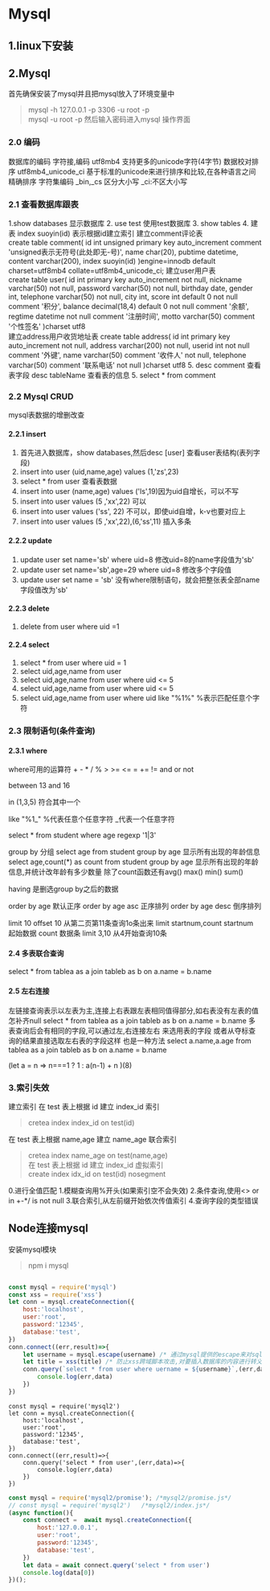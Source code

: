 # Mysql
## 1.linux下安装


## 2.Mysql
首先确保安装了mysql并且把mysql放入了环境变量中  
> mysql -h 127.0.0.1 -p 3306 -u root -p  
> mysql -u root -p
然后输入密码进入mysql 操作界面  

### 2.0 编码
数据库的编码
字符接,编码  utf8mb4  支持更多的unicode字符(4字节)
数据校对排序  utf8mb4_unicode_ci  基于标准的unicode来进行排序和比较,在各种语言之间精确排序
字符集编码  _bin,_cs  区分大小写
           _ci:不区大小写

### 2.1 查看数据库跟表
1.show databases  显示数据库
2. use test       使用test数据库
3. show tables 
4. 建表
index suoyin(id) 表示根据id建立索引
建立comment评论表  
create table  comment(
    id int unsigned primary key auto_increment comment 'unsigned表示无符号(此处即无-号)',
    name char(20),
    pubtime datetime,
    content varchar(200),
    index suoyin(id) 
)engine=innodb default charset=utf8mb4 collate=utf8mb4_unicode_ci;
建立user用户表  
create table user(
    id int primary key auto_increment not null,
    nickname varchar(50) not null,
    password varchar(50) not null,
    birthday date,
    gender int,
    telephone varchar(50) not null,
    city int,
    score int default 0 not null comment '积分', 
    balance decimal(18,4) default 0 not null comment '余额',
    regtime datetime not null comment '注册时间',
    motto varchar(50) comment '个性签名'
)charset utf8   
建立address用户收货地址表
create table address(
    id int primary key auto_increment not null,
    address varchar(200) not null,
    userid int not null comment '外键',
    name varchar(50) comment '收件人' not null,
    telephone varchar(50) comment '联系电话' not null
)charset utf8 
5. desc comment    查看表字段 desc tableName 查看表的信息
5. select * from comment  

### 2.2 Mysql CRUD
mysql表数据的增删改查
#### 2.2.1 insert
1. 首先进入数据库，show databases,然后desc [user] 查看user表结构(表列字段)  
2. insert into user (uid,name,age) values (1,'zs',23)  
3. select * from user 查看表数据  
4. insert into user (name,age) values ('ls',19)因为uid自增长，可以不写    
5. insert into user values (5 ,'xx',22) 可以    
6. insert into user values ('ss', 22)  不可以，即使uid自增，k-v也要对应上    
7. insert into user values (5 ,'xx',22),(6,'ss',11) 插入多条    
#### 2.2.2 update 
1. update user set name='sb' where uid=8  修改uid=8的name字段值为'sb'  
2. update user set  name='sb',age=29 where uid=8 修改多个字段值  
3. update user set name = 'sb' 没有where限制语句，就会把整张表全部name字段值改为'sb'  
#### 2.2.3 delete 
1. delete from user where uid =1  
#### 2.2.4 select 
1.  select * from user where uid = 1  
2.  select uid,age,name from user   
3.  select uid,age,name from user where uid <= 5  
4.  select uid,age,name from user where uid <= 5  
5.  select uid,age,name from user where uid like "%1%"  %表示匹配任意个字符  


### 2.3 限制语句(条件查询)
#### 2.3.1 where
where可用的运算符  + - * / % > >= <= = += !=   and  or not

between 13 and 16

in (1,3,5) 符合其中一个 

like "%1_"  %代表任意个任意字符  _代表一个任意字符

select * from student where age regexp '1|3'

group by 分组
select age from student group by age 
显示所有出现的年龄信息
select age,count(*) as count from student group by age 
显示所有出现的年龄信息,并统计改年龄有多少数量
除了count函数还有avg() max() min() sum()


having 是删选group by之后的数据

order by  age      默认正序
order by  age asc  正序排列
order by  age desc 倒序排列

limit 10 offset 10  从第二页第11条查询1o条出来
limit startnum,count  startnum 起始数据 count 数据条
limit 3,10  从4开始查询10条

#### 2.4 多表联合查询
select * from tablea as a join tableb as b on a.name = b.name

#### 2.5 左右连接
左链接查询表示以左表为主,连接上右表跟左表相同值得部分,如右表没有左表的值怎补齐null
select * from tablea as a join tableb as b on a.name = b.name
多表查询后会有相同的字段,可以通过左,右连接左右 来选用表的字段
或者从夺标查询的结果直接选取左右表的字段这样 也是一种方法
select a.name,a.age from tablea as a join tableb as b on a.name = b.name


(let a = n => n===1 ? 1 : a(n-1) + n )(8)

### 3.索引失效
建立索引
在 test 表上根据 id 建立 index_id 索引   
> cretea index index_id on test(id)  

在 test 表上根据 name,age 建立 name_age 联合索引   
> cretea index name_age on test(name,age)  
在 test 表上根据 id 建立 index_id 虚拟索引   
> create index idx_id on test(id) nosegment  

0.进行全值匹配
1.模糊查询用%开头(如果索引空不会失效)
2.条件查询,使用<> or in +-*/ is not null
3.联合索引,从左前缀开始依次传值索引
4.查询字段的类型错误


## Node连接mysql
安装mysql模块
> npm i mysql 
```js

const mysql = require('mysql')
const xss = require('xss')
let conn = mysql.createConnection({
    host:'localhost',
    user:'root',
    password:'12345',
    database:'test',
})
conn.connect((err,result)=>{
    let username = mysql.escape(username) /* 通过mysql提供的escape来对sql注入进行防范 */
    let title = xss(title) /* 防止xss跨域脚本攻击,对要插入数据库的内容进行转义 */
    conn.query(`select * from user where uername = ${username}`,(err,data)=>{
        console.log(err,data)
    })
})


```
```JS
const mysql = require('mysql2')
let conn = mysql.createConnection({
    host:'localhost',
    user:'root',
    password:'12345',
    database:'test',
})
conn.connect((err,result)=>{
    conn.query('select * from user',(err,data)=>{
        console.log(err,data)
    })
})
``` 

```js
const mysql = require('mysql2/promise'); /*mysql2/promise.js*/
// const mysql = require('mysql2')   /*mysql2/index.js*/
(async function(){
    const connect =  await mysql.createConnection({
        host:'127.0.0.1',
        user:'root',
        password:'12345',
        database:'test',
    })
    let data = await connect.query('select * from user')
    console.log(data[0])
})();

```
